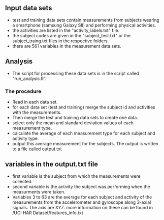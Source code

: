 ## Input data sets
* test and training data sets contain measurements from subjects wearing a smartphone (samsung Galaxy SII) and performing physical activities.
* the activities are listed in the "activity_labels.txt" file.
* the subject codes are given in the "subject_test.txt" or the subject_traing.txt files in the respective folders.
* there are 561 variables in the measurement data sets.

## Analysis
* The script for processing these data sets is in the script called "run_analysis.R".
### The procedure
* Read in each data set.
* for each data set (test and training) merge the subject id and activities with the measurements.
* Then merge the test and training data sets to create one data.
* select only the mean and standard deviation values of each measurement type.
* calculate the average of each measurement type for each subject and activity type.
* output this average measurement for the subjects. The output is written to a file called output.txt 

## variables in the output.txt file
* first variable is the subject from which the measurements were collected.
* second variable is the activity the subject was performing when the measurments were taken.
* Variables 3 to 63 are the average for each subject and activity of the measurements from the accelerometer and gyroscope along 3-axial signals. The axis are XYZ. more information on these can be found in /UCI HAR Dataset/features_info.txt
